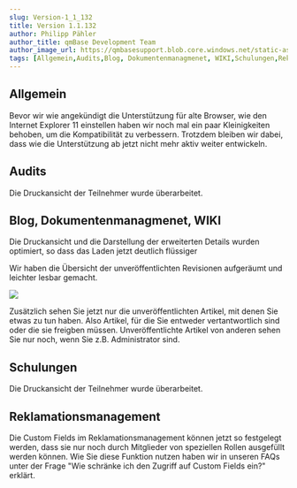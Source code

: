 ```yaml
---
slug: Version-1_1_132
title: Version 1.1.132
author: Philipp Pähler
author_title: qmBase Development Team
author_image_url: https://qmbasesupport.blob.core.windows.net/static-assets/img/persons/paehler_round.png
tags: [Allgemein,Audits,Blog, Dokumentenmanagmenet, WIKI,Schulungen,Reklamationsmanagement,Changelog]
---
```

## Allgemein

Bevor wir wie angekündigt die Unterstützung für alte Browser, wie den Internet Explorer 11 einstellen haben wir noch mal ein paar Kleinigkeiten behoben, um die Kompatibilität zu verbessern. Trotzdem bleiben wir dabei, dass wie die Unterstützung ab jetzt nicht mehr aktiv weiter entwickeln.

## Audits

Die Druckansicht der Teilnehmer wurde überarbeitet.

## Blog, Dokumentenmanagmenet, WIKI

Die Druckansicht und die Darstellung der erweiterten Details wurden optimiert, so dass das Laden jetzt deutlich flüssiger 

Wir haben die Übersicht der unveröffentlichten Revisionen aufgeräumt und leichter lesbar gemacht.

![](https://caqadmin.blob.core.windows.net/releasenotes/120-images/fa065d63-6461-4a62-8e6c-a783f89319f9-mceclip0.png)

Zusätzlich sehen Sie jetzt nur die unveröffentlichten Artikel, mit denen Sie etwas zu tun haben. Also Artikel, für die Sie entweder vertantwortlich sind oder die sie freigben müssen. Unveröffentlichte Artikel von anderen sehen Sie nur noch, wenn Sie z.B. Administrator sind.

## Schulungen

Die Druckansicht der Teilnehmer wurde überarbeitet.

## Reklamationsmanagement

Die Custom Fields im Reklamationsmanagement können jetzt so festgelegt werden, dass sie nur noch durch Mitglieder von speziellen Rollen ausgefüllt werden können. Wie Sie diese Funktion nutzen haben wir in unseren FAQs unter der Frage "Wie schränke ich den Zugriff auf Custom Fields ein?" erklärt.
